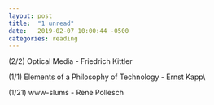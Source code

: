 ```yaml
---
layout: post
title:  "1 unread"
date:   2019-02-07 10:00:44 -0500
categories: reading 
---
```

(2/2)	Optical Media - Friedrich Kittler

(1/1)	Elements of a Philosophy of Technology - Ernst Kapp\

(1/21)	www-slums - Rene Pollesch
